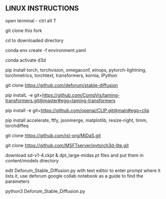 LINUX INSTRUCTIONS
-------------------------------------------
open terminal - ctrl alt T

git clone this fork

cd to downloaded directory

conda env create -f environment.yaml 

conda activate d3d

pip install  torch, torchvision, omegaconf, einops, pytorch-lightning, torchmetrics, torchtext, transformers, kornia, IPython 

git clone https://github.com/deforum/stable-diffusion

pip instalL -e git+https://github.com/CompVis/taming-transformers.git@master#egg=taming-transformers

pip install -e git+https://github.com/openai/CLIP.git@main#egg=clip

pip install accelerate, ftfy, jsonmerge, matplotlib, resize-right, timm, torchdiffeq

git clone https://github.com/isl-org/MiDaS.git

git clone https://github.com/MSFTserver/pytorch3d-lite.git

download sd-v1-4.ckpt & dpt_large-midas.pt files and put them in content/models  directory

edit Deforum_Stable_Diffusion.py with text editor to enter prompt where it lists it, use deforum google collab notebook as a guide to find the parameters

python3 Deforum_Stable_Diffusion.py
